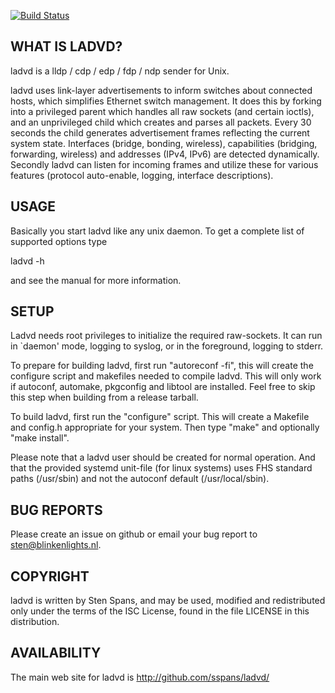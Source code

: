 
[![Build Status](https://travis-ci.org/sspans/ladvd.png)](https://travis-ci.org/sspans/ladvd)

WHAT IS LADVD?
--------------

ladvd is a lldp / cdp / edp / fdp / ndp sender for Unix.

ladvd uses link-layer advertisements to inform switches about connected
hosts, which simplifies Ethernet switch management. It does this by forking
into a privileged parent which handles all raw sockets (and certain ioctls),
and an unprivileged child which creates and parses all packets.
Every 30 seconds the child generates advertisement frames reflecting the
current system state. Interfaces (bridge, bonding, wireless),
capabilities (bridging, forwarding, wireless) and addresses (IPv4, IPv6) 
are detected dynamically. Secondly ladvd can listen for incoming frames
and utilize these for various features (protocol auto-enable, logging,
interface descriptions).


USAGE
-----

Basically you start ladvd like any unix daemon. 
To get a complete list of supported options type

  ladvd -h

and see the manual for more information.


SETUP
-----

Ladvd needs root privileges to initialize the required raw-sockets.
It can run in `daemon' mode, logging to syslog, or in the foreground,
logging to stderr.

To prepare for building ladvd, first run "autoreconf -fi", 
this will create the configure script and makefiles needed to compile ladvd. 
This will only work if autoconf, automake, pkgconfig and libtool are installed.
Feel free to skip this step when building from a release tarball.

To build ladvd, first run the "configure" script. This will create a
Makefile and config.h appropriate for your system. Then type
"make" and optionally "make install". 

Please note that a ladvd user should be created for normal operation.
And that the provided systemd unit-file (for linux systems) uses FHS standard
paths (/usr/sbin) and not the autoconf default (/usr/local/sbin).


BUG REPORTS
-----------

Please create an issue on github or email your bug report to sten@blinkenlights.nl.


COPYRIGHT
---------

ladvd is written by Sten Spans, and may be used, modified and
redistributed only under the terms of the ISC License,
found in the file LICENSE in this distribution.


AVAILABILITY
------------

The main web site for ladvd is http://github.com/sspans/ladvd/
